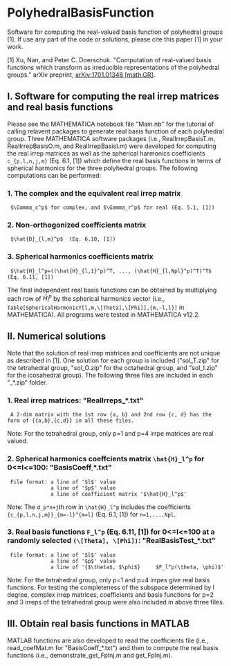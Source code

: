 # PolyhedralBasisFunction
Software for computing the real-valued basis function of polyhedral groups [1]. If use any part of the code or solutions, please cite this paper [1] in your work.

[1] Xu, Nan, and Peter C. Doerschuk. "Computation of real-valued basis functions which transform as irreducible representations of the polyhedral groups." arXiv preprint, [arXiv:1701.01348 [math.GR]](https://arxiv.org/abs/1701.01348v2).

## I. Software for computing the real irrep matrices and real basis functions
Please see the MATHEMATICA notebook file "Main.nb" for the tutorial of calling relavent packages to generate real basis function of each polyhedral group. Three MATHEMATICA software packages (i.e., RealIrrepBasisT.m, RealIrrepBasisO.m, and RealIrrepBasisI.m) were developed for computing the real irrep matrices as well as the spherical harmonics coefficients `c_{p,l,n,j,m}` (Eq. 6.1, [1]) which define the real basis functions in terms of spherical harmonics for the three polyhedral groups. The following computations can be performed:
 ### 1. The complex and the equivalent real irrep matrix
     $\Gamma_c^p$ for complex, and $\Gamma_r^p$ for real (Eq. 5.1, [1])
 ### 2. Non-orthogonized coefficients matrix 
     $\hat{D}_{l,m}^p$  (Eq. 6.10, [1])
 ### 3. Spherical harmonics coefficients matrix
     $\hat{H}_l^p=((\hat{H}_{l,1}^p)^T, ..., (\hat{H}_{l,Npl}^p)^T)^T$  (Eq. 6.11, [1])

The final independent real basis functions can be obtained by multiplying each row of $\hat{H}_l^p$ by the spherical harmonics vector (i.e., `Table[SphericalHarmonicY[l,m,\[Theta],\[Phi]],{m,-l,l}]` in MATHEMATICA). All programs were tested in MATHEMATICA v12.2. 

## II. Numerical solutions
Note that the solution of real irrep matrices and coefficients are not unique as described in [1]. One solution for each group is included ("sol_T.zip" for the tetrahedral group, "sol_O.zip" for the octahedral group, and "sol_I.zip" for the icosahedral group). The following three files are included in each "_*.zip" folder.
 ### 1. Real irrep matrices: "RealIrreps_*.txt"
     A 2-dim matrix with the 1st row {a, b} and 2nd row {c, d} has the form of {{a,b},{c,d}} in all these files.
  Note: For the tetrahedral group, only p=1 and p=4 irrpe matrices are real valued.
  
 ### 2. Spherical harmonics coeffcients matrix `\hat{H}_l^p` for 0<=l<=100: "BasisCoeff<ins> </ins>*.txt"
     File format: a line of '$l$' value
                  a line of '$p$' value
                  a line of coefficient matrix '$\hat{H}_l^p$'
  Note: The `d_p*n+j`th row in `\hat{H}_l^p` includes the coefficients `{c_{p,l,n,j,m}}_{m=-l}^{m=l}` (Eq. 6.1, [1]) for `n=1,...,Npl`. 

 ### 3. Real basis functions `F_l^p` (Eq. 6.11, [1]) for 0<=l<=100 at a randomly selected `(\[Theta], \[Phi])`: "RealBasisTest_*.txt"
     File format: a line of '$l$' value
                  a line of '$p$' value
                  a line of '{$\theta$, $\phi$}     $F_l^p(\theta, \phi)$'
  Note: For the tetrahedral group, only p=1 and p=4 irrpes give real basis functions. For testing the completeness of the subspace determined by l degree, complex irrep matrices, coefficients and basis functions for p=2 and 3 irreps of the tetrahedral group were also included in above three files.
 
## III. Obtain real basis functions in MATLAB
MATLAB functions are also developed to read the coefficients file (i.e., read_coefMat.m for "BasisCoeff_*.txt") and then to compute the real basis functions (i.e., demonstrate_get_Fplnj.m and get_Fplnj.m).

